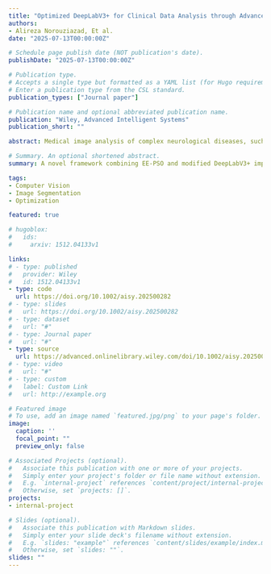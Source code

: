 ```yaml
---
title: "Optimized DeepLabV3+ for Clinical Data Analysis through Advanced Particle Swarm Optimization‐Based Channel Selection"
authors:
- Alireza Norouziazad, Et al.
date: "2025-07-13T00:00:00Z"

# Schedule page publish date (NOT publication's date).
publishDate: "2025-07-13T00:00:00Z"

# Publication type.
# Accepts a single type but formatted as a YAML list (for Hugo requirements).
# Enter a publication type from the CSL standard.
publication_types: ["Journal paper"]

# Publication name and optional abbreviated publication name.
publication: "Wiley, Advanced Intelligent Systems"
publication_short: ""

abstract: Medical image analysis of complex neurological diseases, such as brain tumors and Alzheimer's disease, is challenging due to subtle pathological features. Traditional deep learning models often extract redundant features that hinder segmentation accuracy. To address this limitation, a novel machine-learning framework is proposed that combines an Extended Exploration Particle Swarm Optimization (EE-PSO) algorithm with a modified DeepLabV3+ architecture to enhance feature selection and improve segmentation performance in medical imaging tasks. The two main contributions are 1) a structurally optimized DeepLabV3+ model that uses dynamic EE-PSO-driven channels instead of standard convolutional layers to adaptively prioritize important features during training, and 2) an improved PSO algorithm that incorporates particle reinitialization and adaptive inertia weight adjustment to reduce premature convergence and enhance global search capabilities. The atrous spatial pyramid pooling module has the EE-PSO component strategically incorporated inside it, allowing for the synergistic integration of multi-scale contextual information with optimal feature maps. The system demonstrates improvements in mean intersection over union (mIOU) of 2.7% and 2.8% when tested on Alzheimer's and brain tumor datasets. Through the integration of deep feature learning, this study improves the precision-autonomy trade-off in medical image analysis.

# Summary. An optional shortened abstract.
summary: A novel framework combining EE-PSO and modified DeepLabV3+ improves feature selection and segmentation of neurological disease images. Integrating multi-scale contextual information, it enhances mean IoU by 2.7–2.8% on Alzheimer’s and brain tumor datasets, boosting precision and autonomy in medical image analysis.

tags:
- Computer Vision
- Image Segmentation
- Optimization

featured: true

# hugoblox:
#   ids:
#     arxiv: 1512.04133v1

links:
# - type: published
#   provider: Wiley
#   id: 1512.04133v1
- type: code
  url: https://doi.org/10.1002/aisy.202500282
# - type: slides
#   url: https://doi.org/10.1002/aisy.202500282
# - type: dataset
#   url: "#"
# - type: Journal paper
#   url: "#"
- type: source
  url: https://advanced.onlinelibrary.wiley.com/doi/10.1002/aisy.202500282
# - type: video
#   url: "#"
# - type: custom
#   label: Custom Link
#   url: http://example.org

# Featured image
# To use, add an image named `featured.jpg/png` to your page's folder. 
image:
  caption: ''
  focal_point: ""
  preview_only: false

# Associated Projects (optional).
#   Associate this publication with one or more of your projects.
#   Simply enter your project's folder or file name without extension.
#   E.g. `internal-project` references `content/project/internal-project/index.md`.
#   Otherwise, set `projects: []`.
projects:
- internal-project

# Slides (optional).
#   Associate this publication with Markdown slides.
#   Simply enter your slide deck's filename without extension.
#   E.g. `slides: "example"` references `content/slides/example/index.md`.
#   Otherwise, set `slides: ""`.
slides: ""
---
```

<!-- 
This work is driven by the results in my [previous paper](/publication/conference-paper/) on LLMs. -->

<!-- {{% callout note %}}
Create your slides in Markdown - click the *Slides* button to check out the example.
{{% /callout %}}

Add the publication's **full text** or **supplementary notes** here. You can use rich formatting such as including [code, math, and images](https://docs.hugoblox.com/content/writing-markdown-latex/). -->
